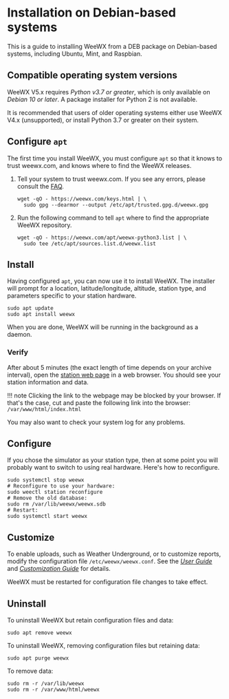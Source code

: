 # Installation on Debian-based systems 

This is a guide to installing WeeWX from a DEB package on Debian-based systems, including Ubuntu, Mint, and Raspbian.

## Compatible operating system versions

WeeWX V5.x requires *Python v3.7 or greater*, which is only available on *Debian 10 or later*. A package installer for Python 2 is not available.

It is recommended that users of older operating systems either use WeeWX V4.x (unsupported), or install Python 3.7 or greater on their system.

## Configure `apt`

The first time you install WeeWX, you must configure `apt` so that it knows to trust weewx.com, and knows where to find the WeeWX releases.

1. Tell your system to trust weewx.com. If you see any errors, please consult the [FAQ](https://github.com/weewx/weewx/wiki/faq-apt-key-problems).

    ```shell
    wget -qO - https://weewx.com/keys.html | \
      sudo gpg --dearmor --output /etc/apt/trusted.gpg.d/weewx.gpg
    ```

2. Run the following command to tell `apt` where to find the appropriate WeeWX repository.

    ```shell
    wget -qO - https://weewx.com/apt/weewx-python3.list | \
      sudo tee /etc/apt/sources.list.d/weewx.list
    ```


## Install

Having configured `apt`, you can now use it to install WeeWX. The installer will prompt for a location, latitude/longitude, altitude, station type, and parameters specific to your station hardware.

```shell
sudo apt update
sudo apt install weewx
```

When you are done, WeeWX will be running in the background as a daemon.

### Verify

After about 5 minutes (the exact length of time depends on your archive interval), open the
[station web page](file:///var/www/html/index.html) in a web browser. You should see
your station information and data.

!!! note 
    Clicking the link to the webpage may be blocked by your browser. If
    that's the case, cut and paste the following link into the browser:
    `/var/www/html/index.html`

You may also want to check your system log for any problems.

## Configure

If you chose the simulator as your station type, then at some point you will
probably want to switch to using real hardware. Here's how to reconfigure.

```shell
sudo systemctl stop weewx
# Reconfigure to use your hardware:
sudo weectl station reconfigure
# Remove the old database:
sudo rm /var/lib/weewx/weewx.sdb
# Restart:
sudo systemctl start weewx
```

## Customize

To enable uploads, such as Weather Underground, or to customize reports, modify
the configuration file `/etc/weewx/weewx.conf`. See the [*User
Guide*](../usersguide) and [*Customization Guide*](../custom) for details.

WeeWX must be restarted for configuration file changes to take effect.

## Uninstall

To uninstall WeeWX but retain configuration files and data:

```shell
sudo apt remove weewx
```

To uninstall WeeWX, removing configuration files but retaining data:

```shell
sudo apt purge weewx
```

To remove data:

```shell
sudo rm -r /var/lib/weewx
sudo rm -r /var/www/html/weewx
```
